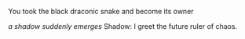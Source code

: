 You took the black draconic snake and become its owner

*a shadow suddenly emerges*
Shadow: I greet the future ruler of chaos.